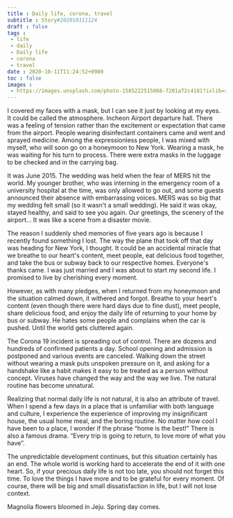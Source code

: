```yaml
---
title : Daily life, corona, travel
subtitle : Story#202010111124
draft : false
tags :
 - life
 - daily
 - Daily life
 - corona
 - travel
date : 2020-10-11T11:24:52+0900
toc : false
images : 
 - https://images.unsplash.com/photo-1585222515068-7201a72c4181?ixlib=rb-1.2.1&q=80&fm=jpg&crop=entropy&cs=tinysrgb&w=1080&fit=max&ixid=eyJhcHBfaWQiOjE1NTU0OX0
---
```

I covered my faces with a mask, but I can see it just by looking at my eyes. It could be called the atmosphere. Incheon Airport departure hall. There was a feeling of tension rather than the excitement or expectation that came from the airport. People wearing disinfectant containers came and went and sprayed medicine. Among the expressionless people, I was mixed with myself, who will soon go on a honeymoon to New York. Wearing a mask, he was waiting for his turn to process. There were extra masks in the luggage to be checked and in the carrying bag.  

It was June 2015. The wedding was held when the fear of MERS hit the world. My younger brother, who was interning in the emergency room of a university hospital at the time, was only allowed to go out, and some guests announced their absence with embarrassing voices. MERS was so big that my wedding felt small (so it wasn't a small wedding). He said it was okay, stayed healthy, and said to see you again. Our greetings, the scenery of the airport… It was like a scene from a disaster movie.  

The reason I suddenly shed memories of five years ago is because I recently found something I lost. The way the plane that took off that day was heading for New York, I thought. It could be an accidental miracle that we breathe to our heart's content, meet people, eat delicious food together, and take the bus or subway back to our respective homes. Everyone's thanks came. I was just married and I was about to start my second life. I promised to live by cherishing every moment.  

However, as with many pledges, when I returned from my honeymoon and the situation calmed down, it withered and forgot. Breathe to your heart's content (even though there were hard days due to fine dust), meet people, share delicious food, and enjoy the daily life of returning to your home by bus or subway. He hates some people and complains when the car is pushed. Until the world gets cluttered again.  

The Corona 19 incident is spreading out of control. There are dozens and hundreds of confirmed patients a day. School opening and admission is postponed and various events are canceled. Walking down the street without wearing a mask puts unspoken pressure on it, and asking for a handshake like a habit makes it easy to be treated as a person without concept. Viruses have changed the way and the way we live. The natural routine has become unnatural.  

Realizing that normal daily life is not natural, it is also an attribute of travel. When I spend a few days in a place that is unfamiliar with both language and culture, I experience the experience of improving my insignificant house, the usual home meal, and the boring routine. No matter how cool I have been to a place, I wonder if the phrase “home is the best!” There is also a famous drama. “Every trip is going to return, to love more of what you have”.  

The unpredictable development continues, but this situation certainly has an end. The whole world is working hard to accelerate the end of it with one heart. So, if your precious daily life is not too late, you should not forget this time. To love the things I have more and to be grateful for every moment. Of course, there will be big and small dissatisfaction in life, but I will not lose context.  

Magnolia flowers bloomed in Jeju. Spring day comes.  